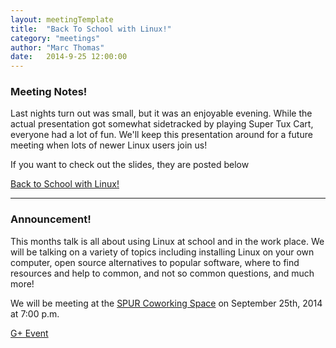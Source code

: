 ```yaml
---
layout: meetingTemplate
title:  "Back To School with Linux!"
category: "meetings"
author: "Marc Thomas"
date:   2014-9-25 12:00:00
---
```


<h3>Meeting Notes!</h3>
<p>Last nights turn out was small, but it was an enjoyable evening. While the actual presentation got somewhat sidetracked by playing Super Tux Cart, everyone had a lot of fun. We'll keep this presentation around for a future meeting when lots of newer Linux users join us!</p>
<p>If you want to check out the slides, they are posted below</p>
<p><a href="https://docs.google.com/presentation/d/144thy3bxduQtz36CEguCa3eQ_E0bSs4giqDfJVjpEOA/edit?usp=sharing" target="_blank">Back to School with Linux!</a></p>

---
<h3>Announcement!</h3>

<p>This months talk is all about using Linux at school and in the work place. We will be talking on a variety of topics including installing Linux on your own computer, open source alternatives to popular software, where to find resources and help to common, and not so common questions, and much more!</p>


We will be meeting at the <a href="https://www.google.com/maps/place/313+1%2F2+Division+St+S/@44.4569015,-93.1596518,17z/data=!3m1!4b1!4m2!3m1!1s0x87f653c708dab4b3:0x7826288e9b2cdb61">SPUR Coworking Space</a> on September 25th, 2014 at 7:00 p.m.

<a href="https://plus.google.com/events/c2lq5r2v0b6hs5f4v4m9v15v884?utm_source=chrome_ntp_icon&utm_medium=chrome_app&utm_campaign=chrome&authkey=CNnzv7Ooxt2x6AE" target="_blank">G+ Event</a>

